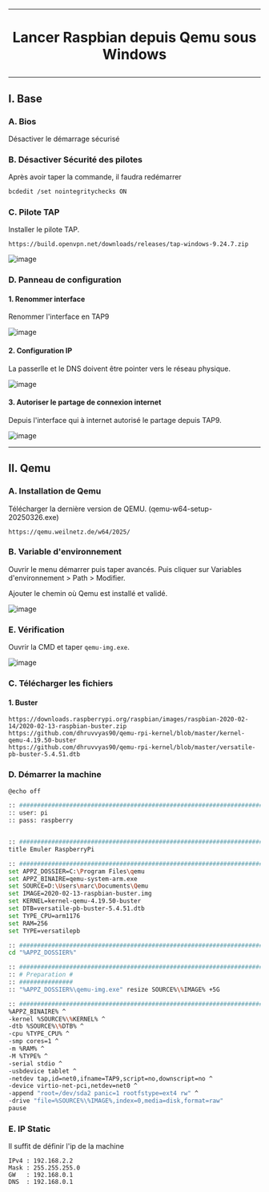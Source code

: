 ----------------------------------------------------------------------------------------------------------------
# <p align='center'> Lancer Raspbian depuis Qemu sous Windows </p>
----------------------------------------------------------------------------------------------------------------
## I. Base
### A. Bios
Désactiver le démarrage sécurisé
### B. Désactiver Sécurité des pilotes
Après avoir taper la commande, il faudra redémarrer
```bash
bcdedit /set nointegritychecks ON
```
### C. Pilote TAP
Installer le pilote TAP.
```
https://build.openvpn.net/downloads/releases/tap-windows-9.24.7.zip
```

![image](https://github.com/user-attachments/assets/a3bb2fb3-c554-4d8a-9a33-6f0d7b753c00)

### D. Panneau de configuration
#### 1. Renommer interface
Renommer l'interface en TAP9

![image](https://github.com/user-attachments/assets/03d7447b-6e4b-4d46-9323-5b727038ba23)

#### 2. Configuration IP
La passerlle et le DNS doivent être pointer vers le réseau physique.

![image](https://github.com/user-attachments/assets/d5f6cb3a-03c2-4b70-b168-8bb40bf9006b)

#### 3. Autoriser le partage de connexion internet
Depuis l'interface qui à internet autorisé le partage depuis TAP9.

![image](https://github.com/user-attachments/assets/bdcc576c-c15d-422b-97eb-c0962fb18bf9)

----------------------------------------------------------------------------------------------------------------
## II. Qemu
### A. Installation de Qemu
Télécharger la dernière version de QEMU. (qemu-w64-setup-20250326.exe)
```
https://qemu.weilnetz.de/w64/2025/
```
### B. Variable d'environnement
Ouvrir le menu démarrer puis taper avancés. Puis cliquer sur Variables d'environnement > Path > Modifier.

Ajouter le chemin où Qemu est installé et validé.

![image](https://github.com/user-attachments/assets/2b546d4c-fbbb-40ee-bf27-cebd30849fa5)

### E. Vérification
Ouvrir la CMD et taper `qemu-img.exe`.

![image](https://github.com/user-attachments/assets/2e6ea615-d1b8-4bb3-932c-c3ead8df1126)

### C. Télécharger les fichiers
#### 1. Buster
```
https://downloads.raspberrypi.org/raspbian/images/raspbian-2020-02-14/2020-02-13-raspbian-buster.zip
https://github.com/dhruvvyas90/qemu-rpi-kernel/blob/master/kernel-qemu-4.19.50-buster
https://github.com/dhruvvyas90/qemu-rpi-kernel/blob/master/versatile-pb-buster-5.4.51.dtb
```


### D. Démarrer la machine
```bash
@echo off

:: ##############################################################################################
:: user: pi
:: pass: raspberry


:: ##############################################################################################
title Emuler RaspberryPi

:: ##############################################################################################
set APPZ_DOSSIER=C:\Program Files\qemu
set APPZ_BINAIRE=qemu-system-arm.exe
set SOURCE=D:\Users\marc\Documents\Qemu
set IMAGE=2020-02-13-raspbian-buster.img
set KERNEL=kernel-qemu-4.19.50-buster
set DTB=versatile-pb-buster-5.4.51.dtb
set TYPE_CPU=arm1176
set RAM=256
set TYPE=versatilepb

:: ##############################################################################################
cd "%APPZ_DOSSIER%"

:: ###############################################################################################
:: # Preparation #
:: ###############
:: "%APPZ_DOSSIER%\qemu-img.exe" resize SOURCE%\%IMAGE% +5G

:: ##############################################################################################
%APPZ_BINAIRE% ^
-kernel %SOURCE%\%KERNEL% ^
-dtb %SOURCE%\%DTB% ^
-cpu %TYPE_CPU% ^
-smp cores=1 ^
-m %RAM% ^
-M %TYPE% ^
-serial stdio ^
-usbdevice tablet ^
-netdev tap,id=net0,ifname=TAP9,script=no,downscript=no ^
-device virtio-net-pci,netdev=net0 ^
-append "root=/dev/sda2 panic=1 rootfstype=ext4 rw" ^
-drive "file=%SOURCE%\%IMAGE%,index=0,media=disk,format=raw"
pause
```

### E. IP Static
Il suffit de définir l'ip de la machine

```
IPv4 : 192.168.2.2
Mask : 255.255.255.0
GW   : 192.168.0.1
DNS  : 192.168.0.1
```


